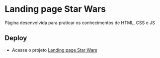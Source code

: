 
 # Landing page Star Wars

 Página desenvolvida para praticar os conhecimentos de HTML, CSS e JS

## Deploy

* Acesse o projeto [Landing page Star Wars](https://cleciosousa00.github.io/landingPage-StarWars/)
